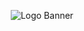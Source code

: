 <p align="center">
<img alt="Logo Banner" src="https://raw.githubusercontent.com/open-emojify/emojify/banner/banner.svg?sanitize=true"/>
<br/>
